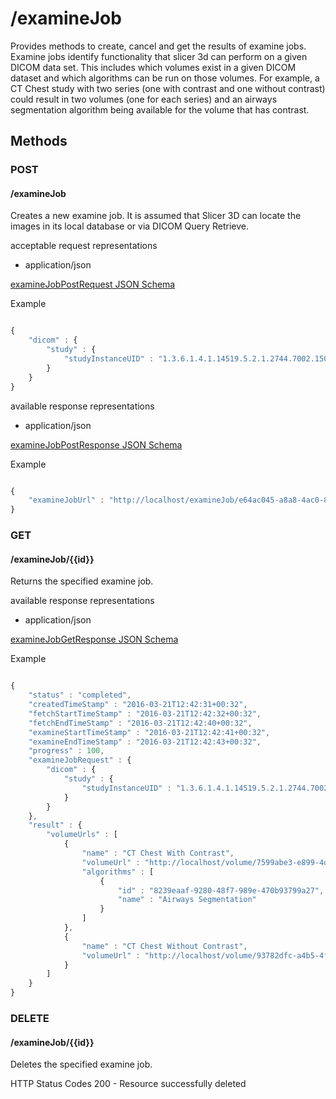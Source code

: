 # /examineJob

Provides methods to create, cancel and get the results of examine jobs.  Examine jobs identify functionality
that slicer 3d can perform on a given DICOM data set.  This includes which volumes exist in a given DICOM dataset
and which algorithms can be run on those volumes.  For example, a CT Chest study with two series (one with contrast
and one without contrast) could result in two volumes (one for each series) and an airways segmentation algorithm
being available for the volume that has contrast.

## Methods

### POST
#### /examineJob

Creates a new examine job.  It is assumed that Slicer 3D can locate the images in its local database or via
DICOM Query Retrieve.

acceptable request representations

* application/json

[examineJobPostRequest JSON Schema](schemas/examineJobPostRequest.md)

Example

```javascript

{
    "dicom" : {
        "study" : {
            "studyInstanceUID" : "1.3.6.1.4.1.14519.5.2.1.2744.7002.150059977302243314164020079415"
        }
    }
}

```

available response representations

* application/json

[examineJobPostResponse JSON Schema](schemas/examineJobPostResponse.md)


Example

```javascript

{
    "examineJobUrl" : "http://localhost/examineJob/e64ac045-a8a8-4ac0-8b2f-0c77e3a02627"
}

```



### GET
#### /examineJob/{{id}}

Returns the specified examine job.

available response representations

* application/json

[examineJobGetResponse JSON Schema](schemas/examineJobGetResponse.md)


Example

```javascript

{
    "status" : "completed",
    "createdTimeStamp" : "2016-03-21T12:42:31+00:32",
    "fetchStartTimeStamp" : "2016-03-21T12:42:32+00:32",
    "fetchEndTimeStamp" : "2016-03-21T12:42:40+00:32",
    "examineStartTimeStamp" : "2016-03-21T12:42:41+00:32",
    "examineEndTimeStamp" : "2016-03-21T12:42:43+00:32",
    "progress" : 100,
    "examineJobRequest" : {
        "dicom" : {
            "study" : {
                "studyInstanceUID" : "1.3.6.1.4.1.14519.5.2.1.2744.7002.150059977302243314164020079415"
            }
        }
    },
    "result" : {
        "volumeUrls" : [
            {
                "name" : "CT Chest With Contrast",
                "volumeUrl" : "http://localhost/volume/7599abe3-e899-4d7d-9924-33847a959368",
                "algorithms" : [
                    {
                        "id" : "8239eaaf-9280-48f7-989e-470b93799a27",
                        "name" : "Airways Segmentation"
                    }
                ]
            },
            {
                "name" : "CT Chest Without Contrast",
                "volumeUrl" : "http://localhost/volume/93782dfc-a4b5-4f93-a49a-6892b24c8fdc"
            }
        ]
    }
}

```


### DELETE
#### /examineJob/{{id}}

Deletes the specified examine job.

HTTP Status Codes
200 - Resource successfully deleted
